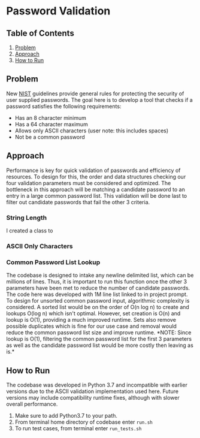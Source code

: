 # Password Validation

## Table of Contents
1. [Problem](#problem)
1. [Approach](#approach)
1. [How to Run](#how-to-run)

## Problem
New [NIST](https://www.nist.gov/)  guidelines provide general rules for protecting the security of user supplied passwords. The goal here is to develop a tool that checks if a password satisfies the following requirements: 
* Has an 8 character minimum
* Has a 64 character maximum
* Allows only ASCII characters (user note: this includes spaces)
* Not be a common password 

## Approach

Performance is key for quick validation of passwords and efficiency of resources. To design for this, the order and data structures checking our four validation parameters must be considered and optimized. The bottleneck in this approach will be matching a candidate password to an entry in a large common password list. This validation will be done last to filter out candidate passwords that fail the other 3 criteria. 

### String Length
I created a class to 
### ASCII Only Characters

### Common Password List Lookup
The codebase is designed to intake any newline delimited list, which can be millions of lines. Thus, it is important to run this function once the other 3 parameters have been met to reduce the number of candidate passwords. The code here was developed with 1M line list linked to in project prompt. To design for unsorted common password input, algorithmic complexity is considered. A sorted list would be on the order of O(n log n) to create and lookups O(log n) which isn't optimal. However, set creation is O(n) and lookup is O(1), providing a much improved runtime. Sets also remove possible duplicates which is fine for our use case and removal would reduce the common password list size and improve runtime. 
\*NOTE: Since lookup is O(1), filtering the common password list for the first 3 parameters as well as the candidate password list would be more costly then leaving as is.\*

## How to Run
The codebase was developed in Python 3.7 and incompatible with earlier versions due to the ASCII validation implementation used here. Future versions may include compatibility runtime fixes, although with slower overall performance. 
1. Make sure to add Python3.7 to your path. 
2. From terminal home directory of codebase enter ```run.sh```
3. To run test cases, from terminal enter ```run_tests.sh```